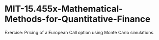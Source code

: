 # MIT-15.455x-Mathematical-Methods-for-Quantitative-Finance
Exercise:  Pricing of a European Call option using Monte Carlo simulations.
